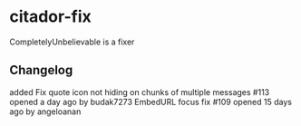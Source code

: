 # citador-fix
CompletelyUnbelievable is a fixer
## Changelog
added 
Fix quote icon not hiding on chunks of multiple messages
#113 opened a day ago by budak7273 
EmbedURL focus fix
#109 opened 15 days ago by angeloanan 
